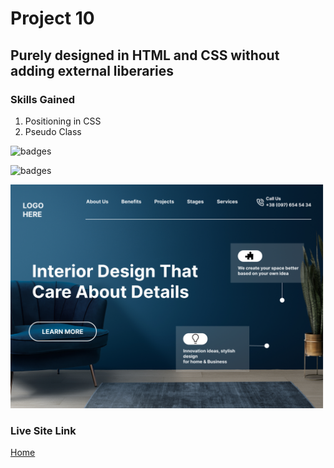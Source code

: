 # Project 10
## Purely designed in HTML and CSS without adding external liberaries

### Skills Gained
1. Positioning in CSS
2. Pseudo Class




![badges](https://img.shields.io/badge/HTML-CSS-orange)

![badges](https://img.shields.io/badge/Ineuron-LCO-blue)

![badges](Interior_Design_landing_page.png)

### Live Site Link
[Home]()